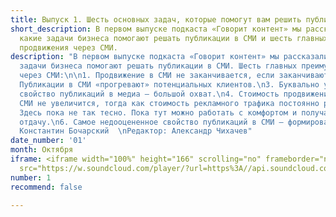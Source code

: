 ```yaml
---
title: Выпуск 1. Шесть основных задач, которые помогут вам решить публикации в СМИ
short_description: В первом выпуске подкаста «Говорит контент» мы рассказали о том,
  какие задачи бизнеса помогают решать публикации в СМИ и шесть главных преимуществ
  продвижения через СМИ.
description: "В первом выпуске подкаста «Говорит контент» мы рассказали о том, какие
  задачи бизнеса помогают решать публикации в СМИ. Шесть главных преимуществ продвижения
  через СМИ:\n\n1. Продвижение в СМИ не заканчивается, если заканчиваются деньги.\n2.
  Публикации в СМИ «прогревают» потенциальных клиентов.\n3. Буквально убийственное
  свойство публикаций в медиа – большой охват.\n4. Стоимость продвижения с помощью
  СМИ не увеличится, тогда как стоимость рекламного трафика постоянно растет.\n5.
  Здесь пока не так тесно. Пока тут можно работать с комфортом и получать высокую
  отдачу.\n6. Самое недооцененное свойство публикаций в СМИ – формирование доверия.\n\nВедущий:
  Константин Бочарский  \nРедактор: Александр Чихачев"
date_number: '01'
month: Октября
iframe: <iframe width="100%" height="166" scrolling="no" frameborder="no" allow="autoplay"
  src="https://w.soundcloud.com/player/?url=https%3A//api.soundcloud.com/tracks/688935049&color=%23ff5500&auto_play=false&hide_related=false&show_comments=true&show_user=true&show_reposts=false&show_teaser=true"></iframe>
number: 1
recommend: false

---
```


